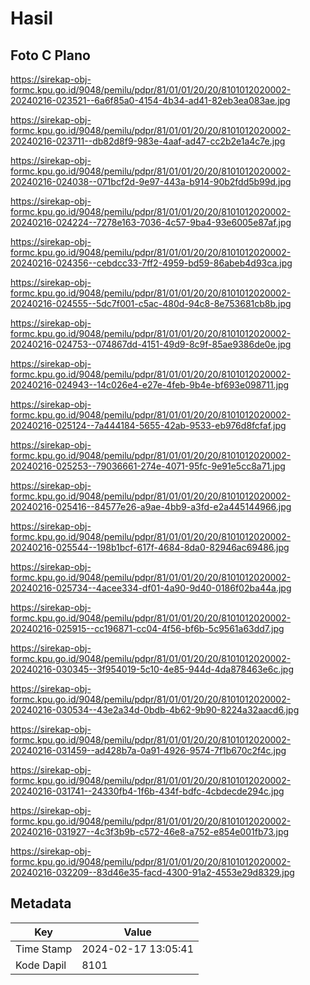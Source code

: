 # Hasil

## Foto C Plano

https://sirekap-obj-formc.kpu.go.id/9048/pemilu/pdpr/81/01/01/20/20/8101012020002-20240216-023521--6a6f85a0-4154-4b34-ad41-82eb3ea083ae.jpg

https://sirekap-obj-formc.kpu.go.id/9048/pemilu/pdpr/81/01/01/20/20/8101012020002-20240216-023711--db82d8f9-983e-4aaf-ad47-cc2b2e1a4c7e.jpg

https://sirekap-obj-formc.kpu.go.id/9048/pemilu/pdpr/81/01/01/20/20/8101012020002-20240216-024038--071bcf2d-9e97-443a-b914-90b2fdd5b99d.jpg

https://sirekap-obj-formc.kpu.go.id/9048/pemilu/pdpr/81/01/01/20/20/8101012020002-20240216-024224--7278e163-7036-4c57-9ba4-93e6005e87af.jpg

https://sirekap-obj-formc.kpu.go.id/9048/pemilu/pdpr/81/01/01/20/20/8101012020002-20240216-024356--cebdcc33-7ff2-4959-bd59-86abeb4d93ca.jpg

https://sirekap-obj-formc.kpu.go.id/9048/pemilu/pdpr/81/01/01/20/20/8101012020002-20240216-024555--5dc7f001-c5ac-480d-94c8-8e753681cb8b.jpg

https://sirekap-obj-formc.kpu.go.id/9048/pemilu/pdpr/81/01/01/20/20/8101012020002-20240216-024753--074867dd-4151-49d9-8c9f-85ae9386de0e.jpg

https://sirekap-obj-formc.kpu.go.id/9048/pemilu/pdpr/81/01/01/20/20/8101012020002-20240216-024943--14c026e4-e27e-4feb-9b4e-bf693e098711.jpg

https://sirekap-obj-formc.kpu.go.id/9048/pemilu/pdpr/81/01/01/20/20/8101012020002-20240216-025124--7a444184-5655-42ab-9533-eb976d8fcfaf.jpg

https://sirekap-obj-formc.kpu.go.id/9048/pemilu/pdpr/81/01/01/20/20/8101012020002-20240216-025253--79036661-274e-4071-95fc-9e91e5cc8a71.jpg

https://sirekap-obj-formc.kpu.go.id/9048/pemilu/pdpr/81/01/01/20/20/8101012020002-20240216-025416--84577e26-a9ae-4bb9-a3fd-e2a445144966.jpg

https://sirekap-obj-formc.kpu.go.id/9048/pemilu/pdpr/81/01/01/20/20/8101012020002-20240216-025544--198b1bcf-617f-4684-8da0-82946ac69486.jpg

https://sirekap-obj-formc.kpu.go.id/9048/pemilu/pdpr/81/01/01/20/20/8101012020002-20240216-025734--4acee334-df01-4a90-9d40-0186f02ba44a.jpg

https://sirekap-obj-formc.kpu.go.id/9048/pemilu/pdpr/81/01/01/20/20/8101012020002-20240216-025915--cc196871-cc04-4f56-bf6b-5c9561a63dd7.jpg

https://sirekap-obj-formc.kpu.go.id/9048/pemilu/pdpr/81/01/01/20/20/8101012020002-20240216-030345--3f954019-5c10-4e85-944d-4da878463e6c.jpg

https://sirekap-obj-formc.kpu.go.id/9048/pemilu/pdpr/81/01/01/20/20/8101012020002-20240216-030534--43e2a34d-0bdb-4b62-9b90-8224a32aacd6.jpg

https://sirekap-obj-formc.kpu.go.id/9048/pemilu/pdpr/81/01/01/20/20/8101012020002-20240216-031459--ad428b7a-0a91-4926-9574-7f1b670c2f4c.jpg

https://sirekap-obj-formc.kpu.go.id/9048/pemilu/pdpr/81/01/01/20/20/8101012020002-20240216-031741--24330fb4-1f6b-434f-bdfc-4cbdecde294c.jpg

https://sirekap-obj-formc.kpu.go.id/9048/pemilu/pdpr/81/01/01/20/20/8101012020002-20240216-031927--4c3f3b9b-c572-46e8-a752-e854e001fb73.jpg

https://sirekap-obj-formc.kpu.go.id/9048/pemilu/pdpr/81/01/01/20/20/8101012020002-20240216-032209--83d46e35-facd-4300-91a2-4553e29d8329.jpg


## Metadata

| Key        | Value               |
| ---------- | ------------------- |
| Time Stamp | 2024-02-17 13:05:41 |
| Kode Dapil | 8101                |



